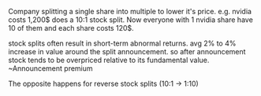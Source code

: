 Company splitting a single share into multiple to lower it's price. e.g. nvidia costs 1,200$ does a 10:1 stock split. Now everyone with 1 nvidia share have 10 of them and each share costs 120$.

stock splits often result in short-term abnormal returns. avg 2% to 4% increase in value around the split announcement. so after announcement stock tends to be overpriced relative to its fundamental value. ~Announcement premium

The opposite happens for reverse stock splits (10:1 -> 1:10)

